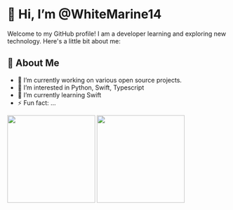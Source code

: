 # 👋 Hi, I’m @WhiteMarine14
Welcome to my GitHub profile! I am a developer learning and exploring new technology. Here's a little bit about me:

## 🚀 About Me

- 🔭 I’m currently working on various open source projects.
- 👀 I’m interested in Python, Swift, Typescript
- 🌱 I’m currently learning Swift 
- ⚡ Fun fact: ...


<a>
  <img height=200 align="center" src="https://github-readme-stats-dun-two-33.vercel.app/api?username=WhiteMarine14&show_icons=true&theme=codeSTACKr&include_all_commits=true" />
</a>
<a href="https://github.com/anuraghazra/github-readme-stats">
  <img height=200 align="center" src="https://github-readme-stats-dun-two-33.vercel.app/api/top-langs/?username=WhiteMarine14&theme=codeSTACKr&exclude_repo=blog-starter-kit,vite-react-vercel-demo&layout=compact&langs_count=8&card_width=320" />
</a>

<!---
WhiteMarine14/WhiteMarine14 is a ✨ special ✨ repository because its `README.md` (this file) appears on your GitHub profile.
You can click the Preview link to take a look at your changes.
--->
